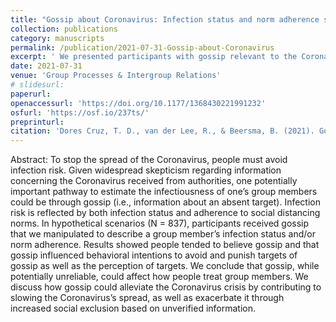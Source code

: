 ```yaml
---
title: "Gossip about Coronavirus: Infection status and norm adherence shape social responses"
collection: publications
category: manuscripts
permalink: /publication/2021-07-31-Gossip-about-Coronavirus
excerpt: ' We presented participants with gossip relevant to the Coronavirus pandemic. Results showed people tended to believe gossip and that gossip influenced behavioral intentions to avoid and punish targets of gossip as well as the perception of targets. We conclude that gossip, while potentially unreliable, could affect how people treat group members.'
date: 2021-07-31
venue: 'Group Processes & Intergroup Relations'
# slidesurl:  
paperurl: 
openaccessurl: 'https://doi.org/10.1177/1368430221991232'
osfurl: 'https://osf.io/237ts/'
preprinturl: 
citation: 'Dores Cruz, T. D., van der Lee, R., & Beersma, B. (2021). Gossip about Coronavirus: Infection status and norm adherence shape social responses. <i>Group Processes & Intergroup Relations, 24</i>(4), 658–679. https://doi.org/10.1177/1368430221991232'
---
```


Abstract: To stop the spread of the Coronavirus, people must avoid infection risk. Given widespread skepticism regarding information concerning the Coronavirus received from authorities, one potentially important pathway to estimate the infectiousness of one’s group members could be through gossip (i.e., information about an absent target). Infection risk is reflected by both infection status and adherence to social distancing norms. In hypothetical scenarios (N = 837), participants received gossip that we manipulated to describe a group member’s infection status and/or norm adherence. Results showed people tended to believe gossip and that gossip influenced behavioral intentions to avoid and punish targets of gossip as well as the perception of targets. We conclude that gossip, while potentially unreliable, could affect how people treat group members. We discuss how gossip could alleviate the Coronavirus crisis by contributing to slowing the Coronavirus’s spread, as well as exacerbate it through increased social exclusion based on unverified information.
